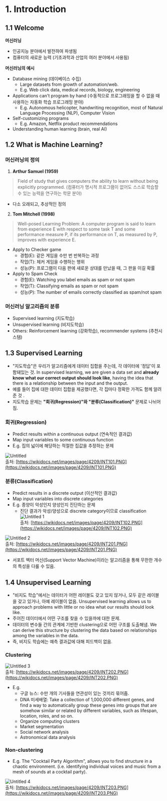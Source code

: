 # 1. Introduction

## 1.1 Welcome

**머신러닝**

- 인공지능 분야에서 발전하여 파생됨
- 컴퓨터의 새로운 능력 (기초과학과 산업의 여러 분야에서 사용됨)

**머신러닝의 예시**

- Database mining (데이베이스 수집)
    - Large datasets from growth of automation/web.
    - E.g. Web click data, medical records, biology, engineering
- Applications can't program by hand (수동적으로 프로그래밍을 할 수 없을 때 사용하는 자동화 학습 프로그래밍 분야)
    - E.g. Autonomous helicopter, handwriting recognition, most of Natural Language Processing (NLP), Computer Vision
- Self-customizing programs
    - E.g. Amazon, Netflix product recommendations
- Understanding human learning (brain, real AI)

## 1.2 What is Machine Learning?

### 머신러닝의 정의

1. **Arthur Samuel (1959)**
> Field of study that gives computers the ability to learn without being explicitly programmed. (컴퓨터가 명시적 프로그램이 없어도 스스로 학습할 수 있는 능력을 연구하는 학문 분야)
- 다소 오래되고, 추상적인 정의

2. **Tom Mitchell (1998)**

> Well-posed Learning Problem: A computer program is said to learn from experience E with respect to some task T and some performance measure P, if its performance on T, as measured by P, improves with experience E.
- Apply to Checker game
    - 경험(E): 같은 게임을 수만 번 반복하는 과정
    - 작업(T): 체커 게임을 수행하는 행위
    - 성능(P): 프로그램이 다음 판에 새로운 상대를 만났을 때, 그 판을 이길 확률
- Apply to Spam Check
    - 경험(E): Watching you label emails as spam or not spam
    - 작업(T): Classifying emails as spam or not spam
    - 성능(P): The number of emails correctly classified as spam/not spam

### 머신러닝 알고리즘의 분류

- Supervised learning (지도학습)
- Unsupervised learning (비지도학습)
- Others: Reinforcement learning (강화학습), recommender systems (추천시스템)

## 1.3 Supervised Learning

- "지도학습"은 우리가 알고리즘에게 데이터 집합을 주는데, 각 데이터에 '정답'이 포함돼있는 것. In supervised learning, we are given a data set and **already know what our correct output should look like**, having the idea that there is a relationship between the input and the output.
- 예를 들어 집에 대한 데이터 집합을 제공했다면, 각 집마다 정확한 가격도 함께 알려준 것 .
- 지도학습 문제는 **"회귀(Regression)"와 "분류(Classification)"** 문제로 나뉘어짐.

### 회귀(Regression)

- Predict results within a continuous output (연속적인 결과값)
- Map input variables to some continuous function
- E.g. 집의 넓이에 해당하는 적절한 집값을 추정하는 문제

![Untitled](https://user-images.githubusercontent.com/68726615/88475940-4b4edb00-cf6f-11ea-8400-7c8217a7efa7.png)   
출처: [https://wikidocs.net/images/page/4209/INT101.PNG](https://wikidocs.net/images/page/4209/INT101.PNG)

### 분류(Classification)

- Predict results in a discrete output (이산적인 결과값)
- Map input variables into discrete categories
- E.g. 종양이 악성인지 양성인지 진단하는 문제
    - 진단 결과가 악성/양성으로 discrete category이므로 classification   
![Untitled 1](https://user-images.githubusercontent.com/68726615/88475936-49851780-cf6f-11ea-9494-759973e48039.png)   
출처: [https://wikidocs.net/images/page/4209/INT102.PNG](https://wikidocs.net/images/page/4209/INT102.PNG)

![Untitled 2](https://user-images.githubusercontent.com/68726615/88475937-4a1dae00-cf6f-11ea-893d-9ca2927e8764.png)   
출처: [https://wikidocs.net/images/page/4209/INT201.PNG](https://wikidocs.net/images/page/4209/INT201.PNG)

- 서포트 벡터 머신(Support Vector Machine)이라는 알고리즘을 통해 무한한 개수의 특성을 다룰 수 있음.

## 1.4 Unsupervised Learning

- "비지도 학습"에서는 데이터가 어떤 레이블도 갖고 있지 않거나, 모두 같은 레이블을 갖고 있거나, 아예 레이블이 없음. Unsupervised learning allows us to approach problems with little or no idea what our results should look like.
- 주어진 데이터에서 어떤 구조를 찾을 수 있을까에 대한 문제.
- 데이터의 변수들 간의 관계에 기반한 clustering으로 어떤 구조를 도출해냄. We can derive this structure by clustering the data based on relationships among the variables in the data.
- 즉, 비지도 학습에는 예측 결과값에 대해 피드백이 없음.

### Clustering

![Untitled 3](https://user-images.githubusercontent.com/68726615/88475938-4a1dae00-cf6f-11ea-9452-60de549d4214.png)   
출처: [https://wikidocs.net/images/page/4209/INT202.PNG](https://wikidocs.net/images/page/4209/INT202.PNG)

- E.g.
    - 구글 뉴스: 수만 개의 기사들을 연관성이 있는 것끼리 묶어줌.
    - DNA 미세배열: Take a collection of 1,000,000 different genes, and find a way to automatically group these genes into groups that are somehow similar or related by different variables, such as lifespan, location, roles, and so on.
    - Organize computing clusters
    - Market segmentation
    - Social network analysis
    - Astronomical data analysis

### Non-clustering

- E.g. The "Cocktail Party Algorithm", allows you to find structure in a chaotic environment. (i.e. identifying individual voices and music from a mesh of sounds at a cocktail party).

![Untitled 4](https://user-images.githubusercontent.com/68726615/88475939-4ab64480-cf6f-11ea-83b4-3afea98f295c.png)   
출처: [https://wikidocs.net/images/page/4209/INT203.PNG](https://wikidocs.net/images/page/4209/INT203.PNG)
